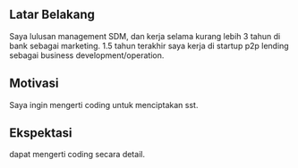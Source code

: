[//]: # (Ceritakan sedikit tentang latar belakangmu seperti pendidikan terakhir atau pekerjaan sebelumnya)
## Latar Belakang
Saya lulusan management SDM, dan kerja selama kurang lebih 3 tahun di bank sebagai marketing. 1.5 tahun terakhir saya kerja di startup p2p lending sebagai business development/operation.

[//]: # (Motivasi apa yang mendorongmu untuk ikut program coding bootcamp di Hacktiv8?)
## Motivasi
Saya ingin mengerti coding untuk menciptakan sst.

[//]: # (Beri tahu kami, apa yang ingin kamu dapatkan di Hacktiv8 dan apa yang ingin kamu capai setelah lulus dari sini?)
## Ekspektasi
dapat  mengerti coding secara detail.

[//]: # (Apakah ada hal lain yang ingin disampaikan? Bila ada, kamu bebas untuk menuliskannya)
